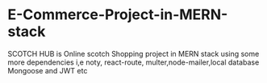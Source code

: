 # E-Commerce-Project-in-MERN-stack
SCOTCH HUB is Online scotch Shopping project in MERN stack using some more dependencies i,e noty, react-route, multer,node-mailer,local database Mongoose and JWT etc
